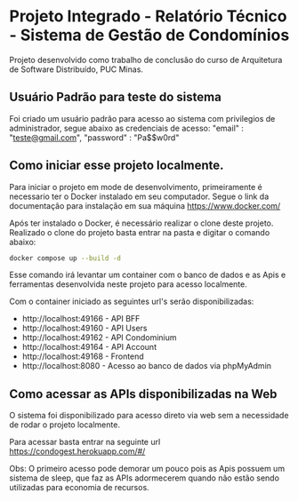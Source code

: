 # Projeto Integrado - Relatório Técnico - Sistema de Gestão de Condomínios

Projeto desenvolvido como trabalho de conclusão do curso de Arquitetura de Software Distribuído, PUC Minas.

## Usuário Padrão para teste do sistema

Foi criado um usuário padrão para acesso ao sistema com privilegios de administrador, segue abaixo as credenciais de acesso:
  "email" : "teste@gmail.com",
  "password" : "Pa$$w0rd"
## Como iniciar esse projeto localmente.

Para iniciar o projeto em mode de desenvolvimento, primeiramente é necessario ter o Docker instalado em seu computador. 
Segue o link da documentação para instalação em sua máquina https://www.docker.com/ 

Após ter instalado o Docker, é necessário realizar o clone deste projeto.
Realizado o clone do projeto basta entrar na pasta e digitar o comando abaixo:

```bash
docker compose up --build -d
```

Esse comando irá levantar um container com o banco de dados e as Apis e ferramentas desenvolvida neste projeto para acesso localmente.

Com o container iniciado as seguintes url's serão disponibilizadas:
* http://localhost:49166 - API BFF
* http://localhost:49160 - API Users
* http://localhost:49162 - API Condominium
* http://localhost:49164 - API Account
* http://localhost:49168 - Frontend
* http://localhost:8080 - Acesso ao banco de dados via phpMyAdmin

## Como acessar as APIs disponibilizadas na Web

O sistema foi disponibilizado para acesso direto via web sem a necessidade de rodar o projeto localmente.

Para acessar basta entrar na seguinte url https://condogest.herokuapp.com/#/

Obs: O primeiro acesso pode demorar um pouco pois as Apis possuem um sistema de sleep, que faz as APIs adormecerem quando não estão sendo utilizadas para economia de recursos. 